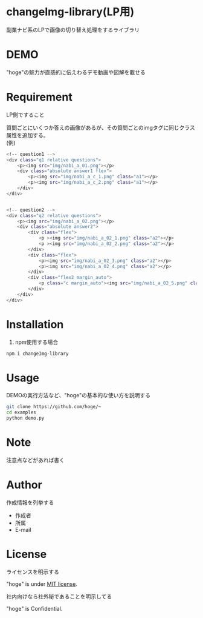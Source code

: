# changeImg-library(LP用)

副業ナビ系のLPで画像の切り替え処理をするライブラリ
 
# DEMO
 
"hoge"の魅力が直感的に伝えわるデモ動画や図解を載せる
 
 
# Requirement
 
LP側ですること

質問ごとにいくつか答えの画像があるが、その質問ごとのimgタグに同じクラス属性を追加する。    
(例)    



```bash
<!-- question1 -->
<div class="q1 relative questions">
    <p><img src="img/nabi_a_01.png"></p>
    <div class="absolute answer1 flex">
        <p><img src="img/nabi_a_c_1.png" class="a1"></p>
        <p><img src="img/nabi_a_c_2.png" class="a1"></p>
    </div>
</div>


<!-- question2 -->
<div class="q2 relative questions">
    <p><img src="img/nabi_a_02.png"></p>
    <div class="absolute answer2">
        <div class="flex">
            <p ><img src="img/nabi_a_02_1.png" class="a2"></p>
            <p ><img src="img/nabi_a_02_2.png" class="a2"></p>
        </div>
        <div class="flex">
            <p><img src="img/nabi_a_02_3.png" class="a2"></p>
            <p><img src="img/nabi_a_02_4.png" class="a2"></p>
        </div>
        <div class="flex2 margin_auto">
            <p class="c margin_auto"><img src="img/nabi_a_02_5.png" class="a2"></p>
        </div>
    </div>
</div>
```

 
# Installation
 
1. npm使用する場合
 ```bash
 npm i changeImg-library
 ```
 
# Usage
 
DEMOの実行方法など、"hoge"の基本的な使い方を説明する
 
```bash
git clone https://github.com/hoge/~
cd examples
python demo.py
```
 
# Note
 
注意点などがあれば書く
 
# Author
 
作成情報を列挙する
 
* 作成者
* 所属
* E-mail
 
# License
ライセンスを明示する
 
"hoge" is under [MIT license](https://en.wikipedia.org/wiki/MIT_License).
 
社内向けなら社外秘であることを明示してる
 
"hoge" is Confidential.
